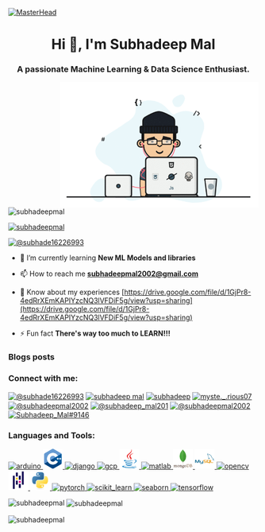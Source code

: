 [![MasterHead](https://upload.wikimedia.org/wikipedia/commons/2/20/Matrix_Digital_rain_banner.gif)](https://SuhadeepMal.io)
<h1 align="center">Hi 👋, I'm Subhadeep Mal</h1>
<h3 align="center">A passionate Machine Learning & Data Science Enthusiast.</h3>
<img align="right" alt="Coding" width="400" src="https://raw.githubusercontent.com/SandunWebDev/SandunWebDev/main/assets/developer_coding_1.gif">

<p align="left"> <img src="https://komarev.com/ghpvc/?username=subhadeepmal&label=Profile%20views&color=0e75b6&style=flat" alt="subhadeepmal" /> </p>

<p align="left"> <a href="https://github.com/ryo-ma/github-profile-trophy"><img src="https://github-profile-trophy.vercel.app/?username=subhadeepmal" alt="subhadeepmal" /></a> </p>

<p align="left"> <a href="https://twitter.com/@subhade16226993" target="blank"><img src="https://img.shields.io/twitter/follow/@subhade16226993?logo=twitter&style=for-the-badge" alt="@subhade16226993" /></a> </p>

- 🌱 I’m currently learning **New ML Models and libraries**

- 📫 How to reach me **subhadeepmal2002@gmail.com**

- 📄 Know about my experiences [https://drive.google.com/file/d/1GjPr8-4edRrXEmKAPIYzcNQ3lVFDiF5g/view?usp=sharing](https://drive.google.com/file/d/1GjPr8-4edRrXEmKAPIYzcNQ3lVFDiF5g/view?usp=sharing)

- ⚡ Fun fact **There's way too much to LEARN!!!**

### Blogs posts
<!-- BLOG-POST-LIST:START -->
<!-- BLOG-POST-LIST:END -->

<h3 align="left">Connect with me:</h3>
<p align="left">
<a href="https://twitter.com/@subhade16226993" target="blank"><img align="center" src="https://raw.githubusercontent.com/rahuldkjain/github-profile-readme-generator/master/src/images/icons/Social/twitter.svg" alt="@subhade16226993" height="30" width="40" /></a>
<a href="https://linkedin.com/in/subhadeep mal" target="blank"><img align="center" src="https://raw.githubusercontent.com/rahuldkjain/github-profile-readme-generator/master/src/images/icons/Social/linked-in-alt.svg" alt="subhadeep mal" height="30" width="40" /></a>
<a href="https://kaggle.com/subhadeep" target="blank"><img align="center" src="https://raw.githubusercontent.com/rahuldkjain/github-profile-readme-generator/master/src/images/icons/Social/kaggle.svg" alt="subhadeep" height="30" width="40" /></a>
<a href="https://instagram.com/myste._.rious07" target="blank"><img align="center" src="https://raw.githubusercontent.com/rahuldkjain/github-profile-readme-generator/master/src/images/icons/Social/instagram.svg" alt="myste._.rious07" height="30" width="40" /></a>
<a href="https://medium.com/@subhadeepmal2002" target="blank"><img align="center" src="https://raw.githubusercontent.com/rahuldkjain/github-profile-readme-generator/master/src/images/icons/Social/medium.svg" alt="@subhadeepmal2002" height="30" width="40" /></a>
<a href="https://www.hackerrank.com/@subhadeep_mal201" target="blank"><img align="center" src="https://raw.githubusercontent.com/rahuldkjain/github-profile-readme-generator/master/src/images/icons/Social/hackerrank.svg" alt="@subhadeep_mal201" height="30" width="40" /></a>
<a href="https://www.hackerearth.com/@subhadeepmal2002" target="blank"><img align="center" src="https://raw.githubusercontent.com/rahuldkjain/github-profile-readme-generator/master/src/images/icons/Social/hackerearth.svg" alt="@subhadeepmal2002" height="30" width="40" /></a>
<a href="https://discord.gg/Subhadeep_Mal#9146" target="blank"><img align="center" src="https://raw.githubusercontent.com/rahuldkjain/github-profile-readme-generator/master/src/images/icons/Social/discord.svg" alt="Subhadeep_Mal#9146" height="30" width="40" /></a>
</p>

<h3 align="left">Languages and Tools:</h3>
<p align="left"> <a href="https://www.arduino.cc/" target="_blank" rel="noreferrer"> <img src="https://cdn.worldvectorlogo.com/logos/arduino-1.svg" alt="arduino" width="40" height="40"/> </a> <a href="https://www.w3schools.com/cpp/" target="_blank" rel="noreferrer"> <img src="https://raw.githubusercontent.com/devicons/devicon/master/icons/cplusplus/cplusplus-original.svg" alt="cplusplus" width="40" height="40"/> </a> <a href="https://www.djangoproject.com/" target="_blank" rel="noreferrer"> <img src="https://cdn.worldvectorlogo.com/logos/django.svg" alt="django" width="40" height="40"/> </a> <a href="https://cloud.google.com" target="_blank" rel="noreferrer"> <img src="https://www.vectorlogo.zone/logos/google_cloud/google_cloud-icon.svg" alt="gcp" width="40" height="40"/> </a> <a href="https://www.java.com" target="_blank" rel="noreferrer"> <img src="https://raw.githubusercontent.com/devicons/devicon/master/icons/java/java-original.svg" alt="java" width="40" height="40"/> </a> <a href="https://www.mathworks.com/" target="_blank" rel="noreferrer"> <img src="https://upload.wikimedia.org/wikipedia/commons/2/21/Matlab_Logo.png" alt="matlab" width="40" height="40"/> </a> <a href="https://www.mongodb.com/" target="_blank" rel="noreferrer"> <img src="https://raw.githubusercontent.com/devicons/devicon/master/icons/mongodb/mongodb-original-wordmark.svg" alt="mongodb" width="40" height="40"/> </a> <a href="https://www.mysql.com/" target="_blank" rel="noreferrer"> <img src="https://raw.githubusercontent.com/devicons/devicon/master/icons/mysql/mysql-original-wordmark.svg" alt="mysql" width="40" height="40"/> </a> <a href="https://opencv.org/" target="_blank" rel="noreferrer"> <img src="https://www.vectorlogo.zone/logos/opencv/opencv-icon.svg" alt="opencv" width="40" height="40"/> </a> <a href="https://pandas.pydata.org/" target="_blank" rel="noreferrer"> <img src="https://raw.githubusercontent.com/devicons/devicon/2ae2a900d2f041da66e950e4d48052658d850630/icons/pandas/pandas-original.svg" alt="pandas" width="40" height="40"/> </a> <a href="https://www.python.org" target="_blank" rel="noreferrer"> <img src="https://raw.githubusercontent.com/devicons/devicon/master/icons/python/python-original.svg" alt="python" width="40" height="40"/> </a> <a href="https://pytorch.org/" target="_blank" rel="noreferrer"> <img src="https://www.vectorlogo.zone/logos/pytorch/pytorch-icon.svg" alt="pytorch" width="40" height="40"/> </a> <a href="https://scikit-learn.org/" target="_blank" rel="noreferrer"> <img src="https://upload.wikimedia.org/wikipedia/commons/0/05/Scikit_learn_logo_small.svg" alt="scikit_learn" width="40" height="40"/> </a> <a href="https://seaborn.pydata.org/" target="_blank" rel="noreferrer"> <img src="https://seaborn.pydata.org/_images/logo-mark-lightbg.svg" alt="seaborn" width="40" height="40"/> </a> <a href="https://www.tensorflow.org" target="_blank" rel="noreferrer"> <img src="https://www.vectorlogo.zone/logos/tensorflow/tensorflow-icon.svg" alt="tensorflow" width="40" height="40"/> </a> </p>

<p><img align="left" src="https://github-readme-stats.vercel.app/api/top-langs?username=subhadeepmal&show_icons=true&locale=en&layout=compact" alt="subhadeepmal" /></p>

<p>&nbsp;<img align="center" src="https://github-readme-stats.vercel.app/api?username=subhadeepmal&show_icons=true&locale=en" alt="subhadeepmal" /></p>

<p><img align="center" src="https://github-readme-streak-stats.herokuapp.com/?user=subhadeepmal&" alt="subhadeepmal" /></p>

